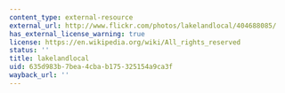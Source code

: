 ```yaml
---
content_type: external-resource
external_url: http://www.flickr.com/photos/lakelandlocal/404688085/
has_external_license_warning: true
license: https://en.wikipedia.org/wiki/All_rights_reserved
status: ''
title: lakelandlocal
uid: 635d983b-7bea-4cba-b175-325154a9ca3f
wayback_url: ''
---
```

